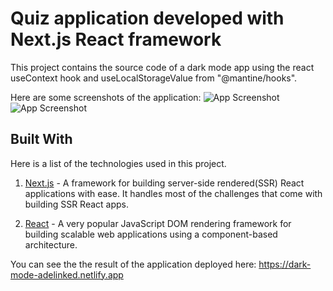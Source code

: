 # Quiz application developed with Next.js React framework

This project contains the source code of a dark mode app using the react useContext hook and useLocalStorageValue from "@mantine/hooks".

Here are some screenshots of the application:
![App Screenshot](https://i.postimg.cc/NfSXZ9FY/Screenshot-1.png)
![App Screenshot](https://i.postimg.cc/DzwB9RyV/Screenshot-2.png)

## Built With

Here is a list of the technologies used in this project.

1. [Next.js](https://learnnextjs.com/) - A framework for building server-side rendered(SSR) React applications with ease. It handles most of the challenges that come with building SSR React apps.

2. [React](https://reactjs.org/) - A very popular JavaScript DOM rendering framework for building scalable web applications using a component-based architecture.

You can see the the result of the application deployed here: https://dark-mode-adelinked.netlify.app
